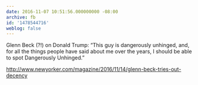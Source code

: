 ```yaml
---
date: 2016-11-07 10:51:56.000000000 -08:00
archive: fb
id: '1478544716'
weblog: false
---
```


Glenn Beck (?!) on Donald Trump: “This guy is dangerously unhinged, and, for all the things people have said about me over the years, I should be able to spot Dangerously Unhinged.”

http://www.newyorker.com/magazine/2016/11/14/glenn-beck-tries-out-decency
